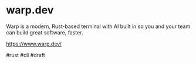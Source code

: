 # warp.dev

Warp is a modern, Rust-based terminal with AI built in so you and your team can build great software, faster.

https://www.warp.dev/

#rust #cli
#draft